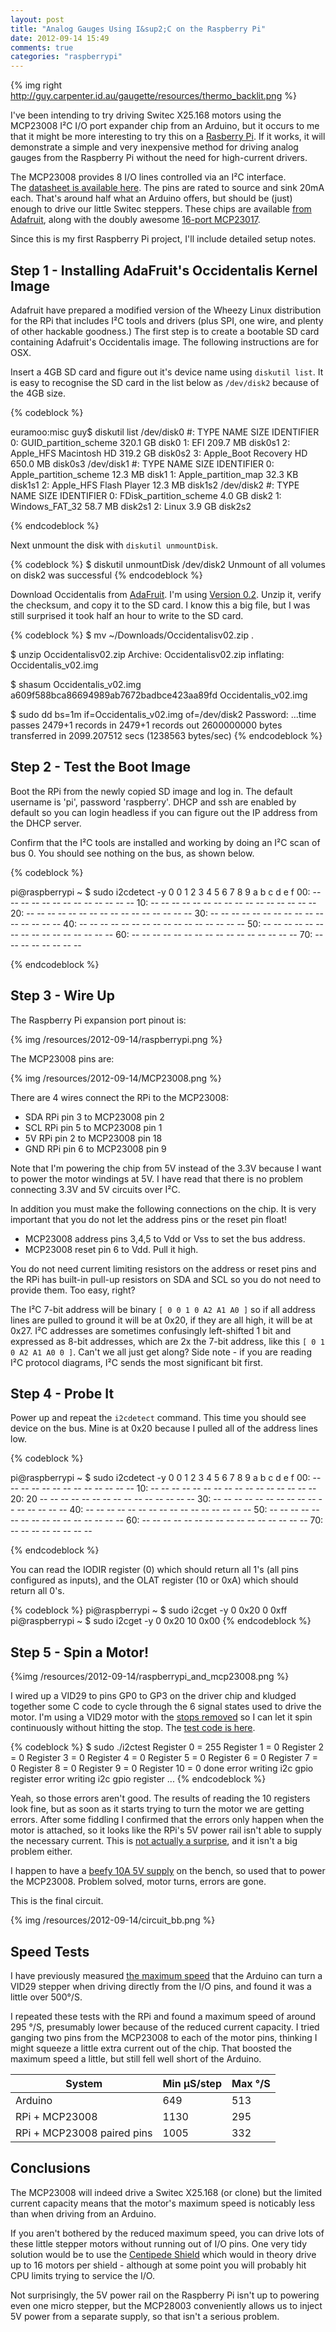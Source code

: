 ```yaml
---
layout: post
title: "Analog Gauges Using I&sup2;C on the Raspberry Pi"
date: 2012-09-14 15:49
comments: true
categories: "raspberrypi"
---
```


{% img right http://guy.carpenter.id.au/gaugette/resources/thermo_backlit.png %}

I've been intending to try driving Switec X25.168 motors using the MCP23008 I&sup2;C I/O port
expander chip from an Arduino, but it occurs to me that it might be more interesting
to try this on a [Rasberry Pi](http://www.raspberrypi.org).  If it works, it will demonstrate
a simple and very inexpensive method for driving analog gauges from the Raspberry Pi without
the need for high-current drivers.

The MCP23008 provides 8 I/O lines controlled via an I&sup2;C interface.  
The [datasheet is available here](/resources/2012-09-14/MCP23008.pdf).
The pins are rated to source and sink 20mA each.  That's around half what an Arduino offers, but
should be (just) enough to drive our little Switec steppers.
These chips are available [from Adafruit](http://www.adafruit.com/products/593),
along with the doubly awesome [16-port MCP23017](http://www.adafruit.com/products/732).

Since this is my first Raspberry Pi project, I'll include detailed setup notes.

Step 1 - Installing AdaFruit's Occidentalis Kernel Image
------

Adafruit have prepared a modified version of the Wheezy Linux distribution for the RPi that
includes I&sup2;C tools and drivers (plus SPI, one wire, and plenty of other hackable goodness.)
The first step is to create a bootable SD card containing Adafruit's Occidentalis image.
The following instructions are for OSX.

Insert a 4GB SD card and figure out it's device name using
`diskutil list`.  It is easy to recognise the SD card in the list below as `/dev/disk2`
because of the 4GB size.

{% codeblock %}

euramoo:misc guy$ diskutil list
/dev/disk0
   #:                       TYPE NAME                    SIZE       IDENTIFIER
   0:      GUID_partition_scheme                         320.1 GB   disk0
   1:                        EFI                         209.7 MB   disk0s1
   2:                  Apple_HFS Macintosh HD            319.2 GB   disk0s2
   3:                 Apple_Boot Recovery HD             650.0 MB   disk0s3
/dev/disk1
   #:                       TYPE NAME                    SIZE       IDENTIFIER
   0:     Apple_partition_scheme                         12.3 MB    disk1
   1:        Apple_partition_map                         32.3 KB    disk1s1
   2:                  Apple_HFS Flash Player            12.3 MB    disk1s2
/dev/disk2
   #:                       TYPE NAME                    SIZE       IDENTIFIER
   0:     FDisk_partition_scheme                         4.0 GB     disk2
   1:             Windows_FAT_32                         58.7 MB    disk2s1
   2:                      Linux                         3.9 GB     disk2s2

{% endcodeblock %}

Next unmount the disk with `diskutil unmountDisk`.

{% codeblock %}
$ diskutil unmountDisk /dev/disk2
Unmount of all volumes on disk2 was successful
{% endcodeblock %}

Download Occidentalis from [AdaFruit](http://learn.adafruit.com/adafruit-raspberry-pi-educational-linux-distro).
I'm using [Version 0.2](http://learn.adafruit.com/adafruit-raspberry-pi-educational-linux-distro/occidentalis-v0-dot-2).
Unzip it, verify the checksum, and copy it to the SD card.  I know this a big file, but I was still surprised it took half an hour
to write to the SD card.

{% codeblock %}
$ mv ~/Downloads/Occidentalisv02.zip .

$ unzip Occidentalisv02.zip 
Archive:  Occidentalisv02.zip
  inflating: Occidentalis_v02.img    

$ shasum Occidentalis_v02.img
a609f588bca86694989ab7672badbce423aa89fd  Occidentalis_v02.img

$ sudo dd bs=1m if=Occidentalis_v02.img of=/dev/disk2
Password:
...time passes
2479+1 records in
2479+1 records out
2600000000 bytes transferred in 2099.207512 secs (1238563 bytes/sec)
{% endcodeblock %}

Step 2 - Test the Boot Image
-----

Boot the RPi from the newly copied SD image and log in.  The default username is 'pi', password 'raspberry'.  DHCP and ssh are enabled by default
so you can login headless if you can figure out the IP address from the DHCP server.

Confirm that the I&sup2;C tools are installed and working by doing an I&sup2;C
scan of bus 0.  You should see nothing on the bus, as shown below.

{% codeblock %}

pi@raspberrypi ~ $ sudo i2cdetect -y  0
     0  1  2  3  4  5  6  7  8  9  a  b  c  d  e  f
00:          -- -- -- -- -- -- -- -- -- -- -- -- -- 
10: -- -- -- -- -- -- -- -- -- -- -- -- -- -- -- -- 
20: -- -- -- -- -- -- -- -- -- -- -- -- -- -- -- -- 
30: -- -- -- -- -- -- -- -- -- -- -- -- -- -- -- -- 
40: -- -- -- -- -- -- -- -- -- -- -- -- -- -- -- -- 
50: -- -- -- -- -- -- -- -- -- -- -- -- -- -- -- -- 
60: -- -- -- -- -- -- -- -- -- -- -- -- -- -- -- -- 
70: -- -- -- -- -- -- -- --   

{% endcodeblock %}

Step 3 - Wire Up
----

The Raspberry Pi expansion port pinout is:

{% img /resources/2012-09-14/raspberrypi.png %}

The MCP23008 pins are:

{% img /resources/2012-09-14/MCP23008.png %}

There are 4 wires connect the RPi to the MCP23008:

 - SDA RPi pin 3 to MCP23008 pin 2
 - SCL RPi pin 5 to MCP23008 pin 1
 -  5V RPi pin 2 to MCP23008 pin 18
 - GND RPi pin 6 to MCP23008 pin 9

Note that I'm powering the chip from 5V instead of the 3.3V because
I want to power the motor windings at 5V.  I have read that there
is no problem connecting 3.3V and 5V circuits over I&sup2;C.

In addition you must make the following connections on the chip.
It is very important that you do not let the address pins or the reset pin float!

 - MCP23008 address pins 3,4,5 to Vdd or Vss to set the bus address.
 - MCP23008 reset pin 6 to Vdd.  Pull it high.

You do not need current limiting resistors on the address or reset pins and the RPi 
has built-in pull-up resistors on SDA and SCL so you do not need to provide them.  Too easy, right?

The I&sup2;C 7-bit address will be binary `[ 0 0 1 0 A2 A1 A0 ]` so
if all address lines are pulled to ground it will be at 0x20, if they
are all high, it will be at 0x27.  I&sup2;C addresses are sometimes confusingly 
left-shifted 1 bit and expressed as 8-bit addresses,  which are 2x the 7-bit
address, like this `[ 0 1 0 A2 A1 A0 0 ]`.  Can't we all just get along?
Side note - if you are reading I&sup2;C protocol diagrams, I&sup2;C sends the most
significant bit first.

Step 4 - Probe It
----

Power up and repeat the `i2cdetect` command.  This time you should
see device on the bus.  Mine is at 0x20 because I pulled all of the
address lines low.

{% codeblock %}

pi@raspberrypi ~ $ sudo i2cdetect -y  0
     0  1  2  3  4  5  6  7  8  9  a  b  c  d  e  f
00:          -- -- -- -- -- -- -- -- -- -- -- -- -- 
10: -- -- -- -- -- -- -- -- -- -- -- -- -- -- -- -- 
20: 20 -- -- -- -- -- -- -- -- -- -- -- -- -- -- -- 
30: -- -- -- -- -- -- -- -- -- -- -- -- -- -- -- -- 
40: -- -- -- -- -- -- -- -- -- -- -- -- -- -- -- -- 
50: -- -- -- -- -- -- -- -- -- -- -- -- -- -- -- -- 
60: -- -- -- -- -- -- -- -- -- -- -- -- -- -- -- -- 
70: -- -- -- -- -- -- -- --                         

{% endcodeblock %}

You can read the IODIR register (0) which should return all 1's
(all pins configured as inputs), and the OLAT register (10 or 0xA) which should return all 0's.

{% codeblock %}
pi@raspberrypi ~ $ sudo i2cget -y 0 0x20 0
0xff
pi@raspberrypi ~ $ sudo i2cget -y 0 0x20 10
0x00
{% endcodeblock %}

Step 5 - Spin a Motor!
----

{%img /resources/2012-09-14/raspberrypi_and_mcp23008.png %}

I wired up a VID29 to pins GP0 to GP3 on the driver chip and kludged
together some C code to cycle through the 6 signal states used to drive the motor.
I'm using a VID29 motor with the [stops removed](/blog/2012/04/04/pulling-out-the-stops/) 
so I can let it spin continuously without hitting the stop.
The [test code is here](https://gist.github.com/3735664).

{% codeblock %}
$ sudo ./i2ctest
Register 0 = 255
Register 1 = 0
Register 2 = 0
Register 3 = 0
Register 4 = 0
Register 5 = 0
Register 6 = 0
Register 7 = 0
Register 8 = 0
Register 9 = 0
Register 10 = 0
done
error writing i2c gpio register
error writing i2c gpio register
...
{% endcodeblock %}

Yeah, so those errors aren't good.  The results of reading the 10 registers
look fine, but as soon as it starts trying to turn the motor we are
getting errors.  After some fiddling I confirmed that
the errors only happen when the motor is attached, so it looks like the
RPi's 5V power rail isn't able to supply the necessary current.  This is
[not actually a surprise](http://www.raspberrypi.org/phpBB3/viewtopic.php?t=12498&p=151035),
and it isn't a big problem either.

I happen to have a [beefy 10A 5V supply](http://adafruit.com/products/658) on the bench,
so used that to power the MCP23008.  Problem solved, motor turns, errors are gone.

This is the final circuit.

{% img /resources/2012-09-14/circuit_bb.png %}


Speed Tests
----

I have previously measured [the maximum speed](/blog/2012/05/08/how-fast-is-it/)
that the Arduino can turn a VID29 stepper when driving directly from the I/O pins, 
and found it was a little over 500&deg;/S.

I repeated these tests with the RPi and found a maximum speed of around 295 &deg;/S,
presumably lower because of the reduced current capacity.
I tried ganging two pins from the MCP23008 to each of the motor pins, thinking
I might squeeze a little extra current out of the chip.  That boosted the maximum
speed a little, but still fell well short of the Arduino.

System     | Min &mu;S/step | Max &deg;/S
-------    | ---------- | --------
Arduino    | 649        | 513
RPi + MCP23008   | 1130       | 295
RPi + MCP23008 paired pins | 1005       | 332


Conclusions
----

The MCP23008 will indeed drive a Switec X25.168 (or clone)
but the limited current capacity means that the motor's maximum speed is
noticably less than when driving from an Arduino.

If you aren't bothered by the reduced maximum speed, you can drive lots
of these little stepper motors without running out of I/O pins.
One very tidy solution would be to use the [Centipede Shield](http://macetech.com/store/index.php?main_page=product_info&products_id=23)
which would in theory drive up to 16 motors per shield - although at some point you will probably
hit CPU limits trying to service the I/O.

Not surprisingly, the 5V power rail on the Raspberry Pi isn't up to powering even one
micro stepper, but the MCP28003 conveniently allows us to inject 5V power from a separate supply,
so that isn't a serious problem.
